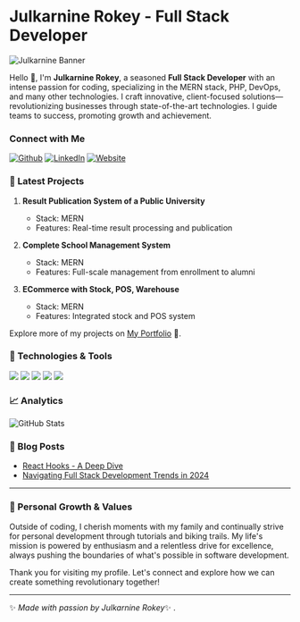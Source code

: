 # Julkarnine Rokey - Full Stack Developer

![Julkarnine Banner]([https://www.upwork.com/profile-portraits/c1kR11jQiRFfVtsQDR0dHi31d5MAVYBjAePSUtjwQZTmbwvh2behemdFTmvz7A3asI](https://scontent.fdac146-1.fna.fbcdn.net/v/t39.30808-6/414138944_2622796464553043_2234857085974733402_n.jpg?stp=cp6_dst-jpg&_nc_cat=108&ccb=1-7&_nc_sid=6ee11a&_nc_ohc=51opGLWuhN8Q7kNvgElexIR&_nc_ht=scontent.fdac146-1.fna&oh=00_AYB-cRCVx4Sg8NhcThJ-4TzfiwnJcAgj83bq3A9AFt36lA&oe=66993F6D))

Hello 👋, I'm **Julkarnine Rokey**, a seasoned **Full Stack Developer** with an intense passion for coding, specializing in the MERN stack, PHP, DevOps, and many other technologies. I craft innovative, client-focused solutions—revolutionizing businesses through state-of-the-art technologies. I guide teams to success, promoting growth and achievement.

### Connect with Me

[![Github](https://img.shields.io/badge/GitHub-%40rokey-black?style=flat-square&logo=github)](https://github.com/julkarninerokey)
[![LinkedIn](https://img.shields.io/badge/LinkedIn-%40rokey-blue?style=flat-square&logo=linkedin)](https://linkedin.com/in/julkarnine-rokey-283215165)
[![Website](https://img.shields.io/badge/Website-rokey.me-blue?style=flat-square)](https://rokey.me)

### 📝 Latest Projects

1. **Result Publication System of a Public University**
    - Stack: MERN
    - Features: Real-time result processing and publication

2. **Complete School Management System**
    - Stack: MERN
    - Features: Full-scale management from enrollment to alumni

3. **ECommerce with Stock, POS, Warehouse**
    - Stack: MERN
    - Features: Integrated stock and POS system

Explore more of my projects on [My Portfolio](https://rokey.me/projects) 🚀.

### 🔧 Technologies & Tools

![](https://img.shields.io/badge/Code-PHP-blue?style=flat-square&logo=php)
![](https://img.shields.io/badge/Code-React-blue?style=flat-square&logo=react)
![](https://img.shields.io/badge/Code-Node.js-green?style=flat-square&logo=node.js)
![](https://img.shields.io/badge/Tool-AWS-orange?style=flat-square&logo=amazon-aws)
![](https://img.shields.io/badge/Tool-Docker-blue?style=flat-square&logo=docker)

### 📈 Analytics

![GitHub Stats](https://github-readme-stats.vercel.app/api?username=julkarninerokey&show_icons=true)

### 📕 Blog Posts
- [React Hooks - A Deep Dive](https://rokey.me/blog/react-hooks-deep-dive)
- [Navigating Full Stack Development Trends in 2024](https://rokey.me/blog/full-stack-trends-2024)

---

### 🌱 Personal Growth & Values

Outside of coding, I cherish moments with my family and continually strive for personal development through tutorials and biking trails. My life's mission is powered by enthusiasm and a relentless drive for excellence, always pushing the boundaries of what's possible in software development.

Thank you for visiting my profile. Let's connect and explore how we can create something revolutionary together!

---


✨ *Made with passion by Julkarnine Rokey*✨ .
